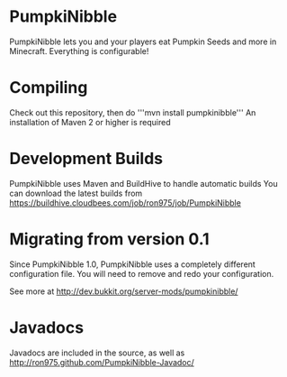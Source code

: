 PumpkiNibble
=============
PumpkiNibble lets you and your players eat Pumpkin Seeds and more in Minecraft. 
Everything is configurable!

Compiling
=========
Check out this repository, then do
'''mvn install pumpkinibble'''
An installation of Maven 2 or higher is required

Development Builds
==================
PumpkiNibble uses Maven and BuildHive to handle automatic builds
You can download the latest builds from
https://buildhive.cloudbees.com/job/ron975/job/PumpkiNibble

Migrating from version 0.1
==========================
Since PumpkiNibble 1.0, PumpkiNibble uses a completely different configuration file. 
You will need to remove and redo your configuration. 

See more at 
http://dev.bukkit.org/server-mods/pumpkinibble/

Javadocs
========
Javadocs are included in the source, as well as
http://ron975.github.com/PumpkiNibble-Javadoc/